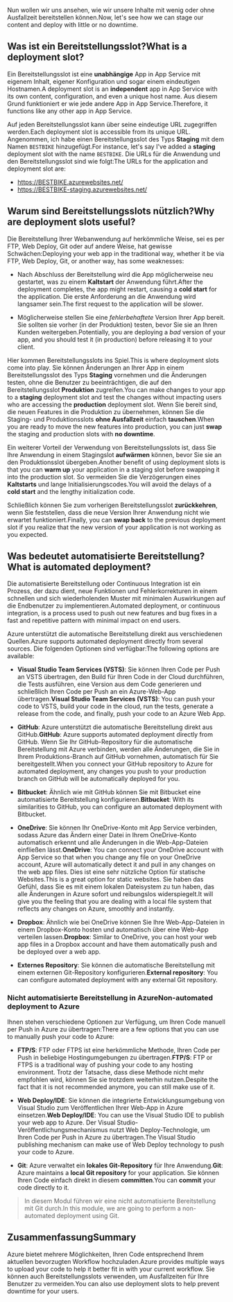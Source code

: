 <span data-ttu-id="68f60-101">Nun wollen wir uns ansehen, wie wir unsere Inhalte mit wenig oder ohne Ausfallzeit bereitstellen können.</span><span class="sxs-lookup"><span data-stu-id="68f60-101">Now, let's see how we can stage our content and deploy with little or no downtime.</span></span>

## <a name="what-is-a-deployment-slot"></a><span data-ttu-id="68f60-102">Was ist ein Bereitstellungsslot?</span><span class="sxs-lookup"><span data-stu-id="68f60-102">What is a deployment slot?</span></span>

<span data-ttu-id="68f60-103">Ein Bereitstellungsslot ist eine **unabhängige** App in App Service mit eigenem Inhalt, eigener Konfiguration und sogar einem eindeutigen Hostnamen.</span><span class="sxs-lookup"><span data-stu-id="68f60-103">A deployment slot is an **independent** app in App Service with its own content, configuration, and even a unique host name.</span></span> <span data-ttu-id="68f60-104">Aus diesem Grund funktioniert er wie jede andere App in App Service.</span><span class="sxs-lookup"><span data-stu-id="68f60-104">Therefore, it functions like any other app in App Service.</span></span>

<span data-ttu-id="68f60-105">Auf jeden Bereitstellungsslot kann über seine eindeutige URL zugegriffen werden.</span><span class="sxs-lookup"><span data-stu-id="68f60-105">Each deployment slot is accessible from its unique URL.</span></span> <span data-ttu-id="68f60-106">Angenommen, ich habe einen Bereitstellungsslot des Typs **Staging** mit dem Namen `BESTBIKE` hinzugefügt.</span><span class="sxs-lookup"><span data-stu-id="68f60-106">For instance, let's say I've added a **staging** deployment slot with the name `BESTBIKE`.</span></span> <span data-ttu-id="68f60-107">Die URLs für die Anwendung und den Bereitstellungsslot sind wie folgt:</span><span class="sxs-lookup"><span data-stu-id="68f60-107">The URLs for the application and deployment slot are:</span></span>

- https://BESTBIKE.azurewebsites.net/
- https://BESTBIKE-staging.azurewebsites.net/

## <a name="why-are-deployment-slots-useful"></a><span data-ttu-id="68f60-108">Warum sind Bereitstellungsslots nützlich?</span><span class="sxs-lookup"><span data-stu-id="68f60-108">Why are deployment slots useful?</span></span>

<span data-ttu-id="68f60-109">Die Bereitstellung Ihrer Webanwendung auf herkömmliche Weise, sei es per FTP, Web Deploy, Git oder auf andere Weise, hat gewisse Schwächen:</span><span class="sxs-lookup"><span data-stu-id="68f60-109">Deploying your web app in the traditional way, whether it be via FTP, Web Deploy, Git, or another way, has some weaknesses:</span></span>

- <span data-ttu-id="68f60-110">Nach Abschluss der Bereitstellung wird die App möglicherweise neu gestartet, was zu einem **Kaltstart** der Anwendung führt.</span><span class="sxs-lookup"><span data-stu-id="68f60-110">After the deployment completes, the app might restart, causing a **cold start** for the application.</span></span> <span data-ttu-id="68f60-111">Die erste Anforderung an die Anwendung wird langsamer sein.</span><span class="sxs-lookup"><span data-stu-id="68f60-111">The first request to the application will be slower.</span></span>

- <span data-ttu-id="68f60-112">Möglicherweise stellen Sie eine *fehlerbehaftete* Version Ihrer App bereit. Sie sollten sie vorher (in der Produktion) testen, bevor Sie sie an Ihren Kunden weitergeben.</span><span class="sxs-lookup"><span data-stu-id="68f60-112">Potentially, you are deploying a *bad* version of your app, and you should test it (in production) before releasing it to your client.</span></span>

<span data-ttu-id="68f60-113">Hier kommen Bereitstellungsslots ins Spiel.</span><span class="sxs-lookup"><span data-stu-id="68f60-113">This is where deployment slots come into play.</span></span> <span data-ttu-id="68f60-114">Sie können Änderungen an Ihrer App in einem Bereitstellungsslot des Typs **Staging** vornehmen und die Änderungen testen, ohne die Benutzer zu beeinträchtigen, die auf den Bereitstellungsslot **Produktion** zugreifen.</span><span class="sxs-lookup"><span data-stu-id="68f60-114">You can make changes to your app to a **staging** deployment slot and test the changes without impacting users who are accessing the **production** deployment slot.</span></span> <span data-ttu-id="68f60-115">Wenn Sie bereit sind, die neuen Features in die Produktion zu übernehmen, können Sie die Staging- und Produktionsslots **ohne Ausfallzeit** einfach **tauschen**.</span><span class="sxs-lookup"><span data-stu-id="68f60-115">When you are ready to move the new features into production, you can just **swap** the staging and production slots with **no downtime**.</span></span>

<span data-ttu-id="68f60-116">Ein weiterer Vorteil der Verwendung von Bereitstellungsslots ist, dass Sie Ihre Anwendung in einem Stagingslot **aufwärmen** können, bevor Sie sie an den Produktionsslot übergeben.</span><span class="sxs-lookup"><span data-stu-id="68f60-116">Another benefit of using deployment slots is that you can **warm up** your application in a staging slot before swapping it into the production slot.</span></span> <span data-ttu-id="68f60-117">So vermeiden Sie die Verzögerungen eines **Kaltstarts** und lange Initialisierungscodes.</span><span class="sxs-lookup"><span data-stu-id="68f60-117">You will avoid the delays of a **cold start** and the lengthy initialization code.</span></span>

<span data-ttu-id="68f60-118">Schließlich können Sie zum vorherigen Bereitstellungsslot **zurückkehren**, wenn Sie feststellen, dass die neue Version Ihrer Anwendung nicht wie erwartet funktioniert.</span><span class="sxs-lookup"><span data-stu-id="68f60-118">Finally, you can **swap back** to the previous deployment slot if you realize that the new version of your application is not working as you expected.</span></span>

## <a name="what-is-automated-deployment"></a><span data-ttu-id="68f60-119">Was bedeutet automatisierte Bereitstellung?</span><span class="sxs-lookup"><span data-stu-id="68f60-119">What is automated deployment?</span></span>

<span data-ttu-id="68f60-120">Die automatisierte Bereitstellung oder Continuous Integration ist ein Prozess, der dazu dient, neue Funktionen und Fehlerkorrekturen in einem schnellen und sich wiederholenden Muster mit minimalen Auswirkungen auf die Endbenutzer zu implementieren.</span><span class="sxs-lookup"><span data-stu-id="68f60-120">Automated deployment, or continuous integration, is a process used to push out new features and bug fixes in a fast and repetitive pattern with minimal impact on end users.</span></span>

<span data-ttu-id="68f60-121">Azure unterstützt die automatische Bereitstellung direkt aus verschiedenen Quellen.</span><span class="sxs-lookup"><span data-stu-id="68f60-121">Azure supports automated deployment directly from several sources.</span></span> <span data-ttu-id="68f60-122">Die folgenden Optionen sind verfügbar:</span><span class="sxs-lookup"><span data-stu-id="68f60-122">The following options are available:</span></span>

- <span data-ttu-id="68f60-123">**Visual Studio Team Services (VSTS)**: Sie können Ihren Code per Push an VSTS übertragen, den Build für Ihren Code in der Cloud durchführen, die Tests ausführen, eine Version aus dem Code generieren und schließlich Ihren Code per Push an ein Azure-Web-App übertragen.</span><span class="sxs-lookup"><span data-stu-id="68f60-123">**Visual Studio Team Services (VSTS)**: You can push your code to VSTS, build your code in the cloud, run the tests, generate a release from the code, and finally, push your code to an Azure Web App.</span></span>

- <span data-ttu-id="68f60-124">**GitHub**: Azure unterstützt die automatische Bereitstellung direkt aus GitHub.</span><span class="sxs-lookup"><span data-stu-id="68f60-124">**GitHub**: Azure supports automated deployment directly from GitHub.</span></span> <span data-ttu-id="68f60-125">Wenn Sie Ihr GitHub-Repository für die automatische Bereitstellung mit Azure verbinden, werden alle Änderungen, die Sie in Ihrem Produktions-Branch auf GitHub vornehmen, automatisch für Sie bereitgestellt.</span><span class="sxs-lookup"><span data-stu-id="68f60-125">When you connect your GitHub repository to Azure for automated deployment, any changes you push to your production branch on GitHub will be automatically deployed for you.</span></span>

- <span data-ttu-id="68f60-126">**Bitbucket**: Ähnlich wie mit GitHub können Sie mit Bitbucket eine automatisierte Bereitstellung konfigurieren.</span><span class="sxs-lookup"><span data-stu-id="68f60-126">**Bitbucket**: With its similarities to GitHub, you can configure an automated deployment with Bitbucket.</span></span>

- <span data-ttu-id="68f60-127">**OneDrive**: Sie können Ihr OneDrive-Konto mit App Service verbinden, sodass Azure das Ändern einer Datei in Ihrem OneDrive-Konto automatisch erkennt und alle Änderungen in die Web-App-Dateien einfließen lässt.</span><span class="sxs-lookup"><span data-stu-id="68f60-127">**OneDrive**: You can connect your OneDrive account with App Service so that when you change any file on your OneDrive account, Azure will automatically detect it and pull in any changes on the web app files.</span></span> <span data-ttu-id="68f60-128">Dies ist eine sehr nützliche Option für statische Websites.</span><span class="sxs-lookup"><span data-stu-id="68f60-128">This is a great option for static websites.</span></span> <span data-ttu-id="68f60-129">Sie haben das Gefühl, dass Sie es mit einem lokalen Dateisystem zu tun haben, das alle Änderungen in Azure sofort und reibungslos widerspiegelt.</span><span class="sxs-lookup"><span data-stu-id="68f60-129">It will give you the feeling that you are dealing with a local file system that reflects any changes on Azure, smoothly and instantly.</span></span>

- <span data-ttu-id="68f60-130">**Dropbox**: Ähnlich wie bei OneDrive können Sie Ihre Web-App-Dateien in einem Dropbox-Konto hosten und automatisch über eine Web-App verteilen lassen.</span><span class="sxs-lookup"><span data-stu-id="68f60-130">**Dropbox**: Similar to OneDrive, you can host your web app files in a Dropbox account and have them automatically push and be deployed over a web app.</span></span>

- <span data-ttu-id="68f60-131">**Externes Repository**: Sie können die automatische Bereitstellung mit einem externen Git-Repository konfigurieren.</span><span class="sxs-lookup"><span data-stu-id="68f60-131">**External repository**: You can configure automated deployment with any external Git repository.</span></span>

### <a name="non-automated-deployment-to-azure"></a><span data-ttu-id="68f60-132">Nicht automatisierte Bereitstellung in Azure</span><span class="sxs-lookup"><span data-stu-id="68f60-132">Non-automated deployment to Azure</span></span>

<span data-ttu-id="68f60-133">Ihnen stehen verschiedene Optionen zur Verfügung, um Ihren Code manuell per Push in Azure zu übertragen:</span><span class="sxs-lookup"><span data-stu-id="68f60-133">There are a few options that you can use to manually push your code to Azure:</span></span>

- <span data-ttu-id="68f60-134">**FTP/S**: FTP oder FTPS ist eine herkömmliche Methode, Ihren Code per Push in beliebige Hostingumgebungen zu übertragen.</span><span class="sxs-lookup"><span data-stu-id="68f60-134">**FTP/S**: FTP or FTPS is a traditional way of pushing your code to any hosting environment.</span></span> <span data-ttu-id="68f60-135">Trotz der Tatsache, dass diese Methode nicht mehr empfohlen wird, können Sie sie trotzdem weiterhin nutzen.</span><span class="sxs-lookup"><span data-stu-id="68f60-135">Despite the fact that it is not recommended anymore, you can still make use of it.</span></span>

- <span data-ttu-id="68f60-136">**Web Deploy/IDE**: Sie können die integrierte Entwicklungsumgebung von Visual Studio zum Veröffentlichen Ihrer Web-App in Azure einsetzen.</span><span class="sxs-lookup"><span data-stu-id="68f60-136">**Web Deploy/IDE**: You can use the Visual Studio IDE to publish your web app to Azure.</span></span> <span data-ttu-id="68f60-137">Der Visual Studio-Veröffentlichungsmechanismus nutzt Web Deploy-Technologie, um Ihren Code per Push in Azure zu übertragen.</span><span class="sxs-lookup"><span data-stu-id="68f60-137">The Visual Studio publishing mechanism can make use of Web Deploy technology to push your code to Azure.</span></span>

- <span data-ttu-id="68f60-138">**Git**: Azure verwaltet ein **lokales Git-Repository** für Ihre Anwendung.</span><span class="sxs-lookup"><span data-stu-id="68f60-138">**Git**: Azure maintains a **local Git repository** for your application.</span></span> <span data-ttu-id="68f60-139">Sie können Ihren Code einfach direkt in diesem **committen**.</span><span class="sxs-lookup"><span data-stu-id="68f60-139">You can **commit** your code directly to it.</span></span>

> <span data-ttu-id="68f60-140">In diesem Modul führen wir eine nicht automatisierte Bereitstellung mit Git durch.</span><span class="sxs-lookup"><span data-stu-id="68f60-140">In this module, we are going to perform a non-automated deployment using Git.</span></span>

## <a name="summary"></a><span data-ttu-id="68f60-141">Zusammenfassung</span><span class="sxs-lookup"><span data-stu-id="68f60-141">Summary</span></span>

<span data-ttu-id="68f60-142">Azure bietet mehrere Möglichkeiten, Ihren Code entsprechend Ihrem aktuellen bevorzugten Workflow hochzuladen.</span><span class="sxs-lookup"><span data-stu-id="68f60-142">Azure provides multiple ways to upload your code to help it better fit in with your current workflow.</span></span> <span data-ttu-id="68f60-143">Sie können auch Bereitstellungsslots verwenden, um Ausfallzeiten für Ihre Benutzer zu vermeiden.</span><span class="sxs-lookup"><span data-stu-id="68f60-143">You can also use deployment slots to help prevent downtime for your users.</span></span>

